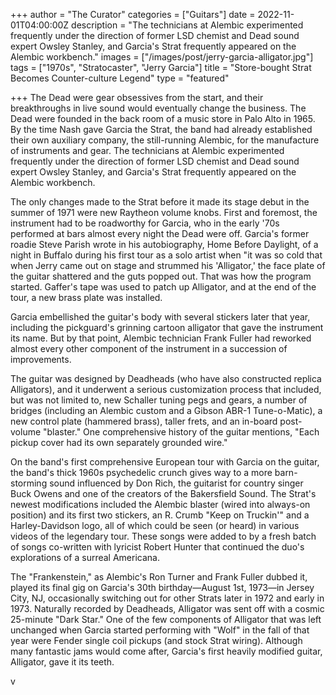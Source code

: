 +++
author = "The Curator"
categories = ["Guitars"]
date = 2022-11-01T04:00:00Z
description = "The technicians at Alembic experimented frequently under the direction of former LSD chemist and Dead sound expert Owsley Stanley, and Garcia's Strat frequently appeared on the Alembic workbench."
images = ["/images/post/jerry-garcia-alligator.jpg"]
tags = ["1970s", "Stratocaster", "Jerry Garcia"]
title = "Store-bought Strat Becomes Counter-culture Legend"
type = "featured"

+++
The Dead were gear obsessives from the start, and their breakthroughs in live sound would eventually change the business. The Dead were founded in the back room of a music store in Palo Alto in 1965. By the time Nash gave Garcia the Strat, the band had already established their own auxiliary company, the still-running Alembic, for the manufacture of instruments and gear. The technicians at Alembic experimented frequently under the direction of former LSD chemist and Dead sound expert Owsley Stanley, and Garcia's Strat frequently appeared on the Alembic workbench.

The only changes made to the Strat before it made its stage debut in the summer of 1971 were new Raytheon volume knobs. First and foremost, the instrument had to be roadworthy for Garcia, who in the early '70s performed at bars almost every night the Dead were off. Garcia's former roadie Steve Parish wrote in his autobiography, Home Before Daylight, of a night in Buffalo during his first tour as a solo artist when "it was so cold that when Jerry came out on stage and strummed his 'Alligator,' the face plate of the guitar shattered and the guts popped out. That was how the program started. Gaffer's tape was used to patch up Alligator, and at the end of the tour, a new brass plate was installed.

Garcia embellished the guitar's body with several stickers later that year, including the pickguard's grinning cartoon alligator that gave the instrument its name. But by that point, Alembic technician Frank Fuller had reworked almost every other component of the instrument in a succession of improvements.

The guitar was designed by Deadheads (who have also constructed replica Alligators), and it underwent a serious customization process that included, but was not limited to, new Schaller tuning pegs and gears, a number of bridges (including an Alembic custom and a Gibson ABR-1 Tune-o-Matic), a new control plate (hammered brass), taller frets, and an in-board post-volume "blaster." One comprehensive history of the guitar mentions, "Each pickup cover had its own separately grounded wire."

On the band's first comprehensive European tour with Garcia on the guitar, the band's thick 1960s psychedelic crunch gives way to a more barn-storming sound influenced by Don Rich, the guitarist for country singer Buck Owens and one of the creators of the Bakersfield Sound. The Strat's newest modifications included the Alembic blaster (wired into always-on position) and its first two stickers, an R. Crumb "Keep on Truckin'" and a Harley-Davidson logo, all of which could be seen (or heard) in various videos of the legendary tour. These songs were added to by a fresh batch of songs co-written with lyricist Robert Hunter that continued the duo's explorations of a surreal Americana.

The "Frankenstein," as Alembic's Ron Turner and Frank Fuller dubbed it, played its final gig on Garcia's 30th birthday—August 1st, 1973—in Jersey City, NJ, occasionally switching out for other Strats later in 1972 and early in 1973. Naturally recorded by Deadheads, Alligator was sent off with a cosmic 25-minute "Dark Star." One of the few components of Alligator that was left unchanged when Garcia started performing with "Wolf" in the fall of that year were Fender single coil pickups (and stock Strat wiring). Although many fantastic jams would come after, Garcia's first heavily modified guitar, Alligator, gave it its teeth.

v